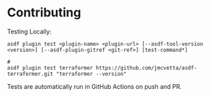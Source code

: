 # Contributing

Testing Locally:

```shell
asdf plugin test <plugin-name> <plugin-url> [--asdf-tool-version <version>] [--asdf-plugin-gitref <git-ref>] [test-command*]

#
asdf plugin test terraformer https://github.com/jmcvetta/asdf-terraformer.git "terraformer --version"
```

Tests are automatically run in GitHub Actions on push and PR.
